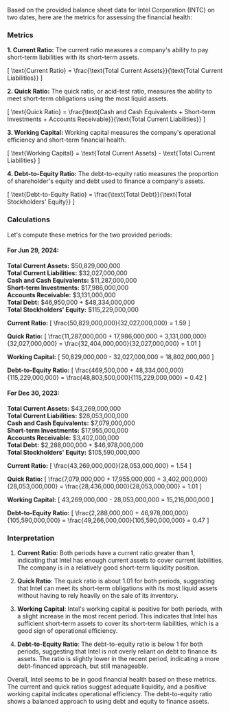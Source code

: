 Based on the provided balance sheet data for Intel Corporation (INTC) on two dates, here are the metrics for assessing the financial health:

### Metrics

**1. Current Ratio:**
The current ratio measures a company's ability to pay short-term liabilities with its short-term assets.

\[
\text{Current Ratio} = \frac{\text{Total Current Assets}}{\text{Total Current Liabilities}}
\]

**2. Quick Ratio:**
The quick ratio, or acid-test ratio, measures the ability to meet short-term obligations using the most liquid assets.

\[
\text{Quick Ratio} = \frac{\text{Cash and Cash Equivalents + Short-term Investments + Accounts Receivable}}{\text{Total Current Liabilities}}
\]

**3. Working Capital:**
Working capital measures the company's operational efficiency and short-term financial health.

\[
\text{Working Capital} = \text{Total Current Assets} - \text{Total Current Liabilities}
\]

**4. Debt-to-Equity Ratio:**
The debt-to-equity ratio measures the proportion of shareholder's equity and debt used to finance a company's assets.

\[
\text{Debt-to-Equity Ratio} = \frac{\text{Total Debt}}{\text{Total Stockholders' Equity}}
\]

### Calculations

Let's compute these metrics for the two provided periods:

#### For Jun 29, 2024:

**Total Current Assets:** \$50,829,000,000  
**Total Current Liabilities:** \$32,027,000,000  
**Cash and Cash Equivalents:** \$11,287,000,000  
**Short-term Investments:** \$17,986,000,000  
**Accounts Receivable:** \$3,131,000,000  
**Total Debt:** \$46,950,000 + \$48,334,000,000  
**Total Stockholders' Equity:** \$115,229,000,000

**Current Ratio:**
\[
\frac{50,829,000,000}{32,027,000,000} = 1.59
\]

**Quick Ratio:**
\[
\frac{11,287,000,000 + 17,986,000,000 + 3,131,000,000}{32,027,000,000} = \frac{32,404,000,000}{32,027,000,000} = 1.01
\]

**Working Capital:**
\[
50,829,000,000 - 32,027,000,000 = 18,802,000,000
\]

**Debt-to-Equity Ratio:**
\[
\frac{469,500,000 + 48,334,000,000}{115,229,000,000} = \frac{48,803,500,000}{115,229,000,000} = 0.42
\]

#### For Dec 30, 2023:

**Total Current Assets:** \$43,269,000,000  
**Total Current Liabilities:** \$28,053,000,000  
**Cash and Cash Equivalents:** \$7,079,000,000  
**Short-term Investments:** \$17,955,000,000  
**Accounts Receivable:** \$3,402,000,000  
**Total Debt:** \$2,288,000,000 + \$46,978,000,000  
**Total Stockholders' Equity:** \$105,590,000,000

**Current Ratio:**
\[
\frac{43,269,000,000}{28,053,000,000} = 1.54
\]

**Quick Ratio:**
\[
\frac{7,079,000,000 + 17,955,000,000 + 3,402,000,000}{28,053,000,000} = \frac{28,436,000,000}{28,053,000,000} = 1.01
\]

**Working Capital:**
\[
43,269,000,000 - 28,053,000,000 = 15,216,000,000
\]

**Debt-to-Equity Ratio:**
\[
\frac{2,288,000,000 + 46,978,000,000}{105,590,000,000} = \frac{49,266,000,000}{105,590,000,000} = 0.47
\]

### Interpretation

1. **Current Ratio**: Both periods have a current ratio greater than 1, indicating that Intel has enough current assets to cover current liabilities. The company is in a relatively good short-term liquidity position.

2. **Quick Ratio**: The quick ratio is about 1.01 for both periods, suggesting that Intel can meet its short-term obligations with its most liquid assets without having to rely heavily on the sale of its inventory.

3. **Working Capital**: Intel's working capital is positive for both periods, with a slight increase in the most recent period. This indicates that Intel has sufficient short-term assets to cover its short-term liabilities, which is a good sign of operational efficiency.

4. **Debt-to-Equity Ratio**: The debt-to-equity ratio is below 1 for both periods, suggesting that Intel is not overly reliant on debt to finance its assets. The ratio is slightly lower in the recent period, indicating a more debt-financed approach, but still manageable.

Overall, Intel seems to be in good financial health based on these metrics. The current and quick ratios suggest adequate liquidity, and a positive working capital indicates operational efficiency. The debt-to-equity ratio shows a balanced approach to using debt and equity to finance assets.